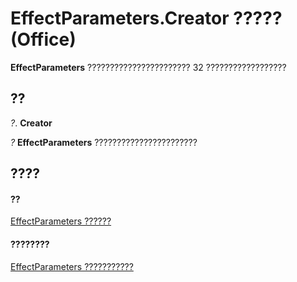 
# EffectParameters.Creator ????? (Office)

 **EffectParameters** ??????????????????????? 32 ??????????????????


## ??

 _?_. **Creator**

 _?_ **EffectParameters** ???????????????????????


## ????


#### ??


[EffectParameters ??????](9b0dfcf1-96fa-bc9a-6fef-38518ab1c558.md)
#### ????????


[EffectParameters ???????????](http://msdn.microsoft.com/library/220226ed-74d2-b95f-1efc-48d09b9aaf86%28Office.15%29.aspx)
